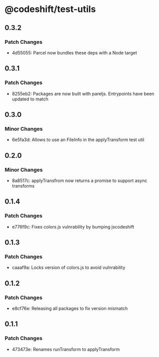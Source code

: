 # @codeshift/test-utils

## 0.3.2

### Patch Changes

- 4d55055: Parcel now bundles these deps with a Node target

## 0.3.1

### Patch Changes

- 8255eb2: Packages are now built with pareljs. Entrypoints have been updated to match

## 0.3.0

### Minor Changes

- 6e5fa3d: Allows to use an FileInfo in the applyTransform test util

## 0.2.0

### Minor Changes

- 8a8517c: applyTransfrom now returns a promise to support async transforms

## 0.1.4

### Patch Changes

- e776f9c: Fixes colors.js vulnrability by bumping jscodeshift

## 0.1.3

### Patch Changes

- caaaf9a: Locks version of colors.js to avoid vulnrability

## 0.1.2

### Patch Changes

- e8cf76e: Releasing all packages to fix version mismatch

## 0.1.1

### Patch Changes

- 473473e: Renames runTransform to applyTransform
